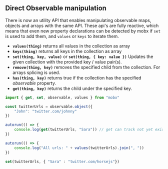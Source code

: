 ## Direct Observable manipulation

There is now an utility API that enables manipulating observable maps, objects and arrays with the same API. These api's are fully reactive, which means that even new property declarations can be detected by mobx if `set` is used to add them, and `values` or `keys` to iterate them.

  * **`values(thing)`** returns all values in the collection as array
  * **`keys(thing)`** returns all keys in the collection as array
  * **`set(thing, key, value)`** or **`set(thing, { key: value })`** Updates the given collection with the provided key / value pair(s).
  * **`remove(thing, key)`** removes the specified child from the collection. For arrays splicing is used.
  * **`has(thing, key)`** returns true if the collection has the specified _observable_ property.
  * **`get(thing, key)`** returns the child under the specified key.


```javascript
import { get, set, observable, values } from "mobx"

const twitterUrls = observable.object({
    "John": "twitter.com/johnny"
})

autorun(() => {
    console.log(get(twitterUrls, "Sara")) // get can track not yet existing properties
})

autorun(() => {
    console.log("All urls: " + values(twitterUrls).join(", "))
})

set(twitterUrls, { "Sara" : "twitter.com/horsejs"})
```
